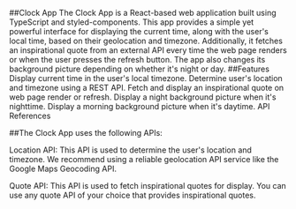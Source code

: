 ##Clock App
The Clock App is a React-based web application built using TypeScript and styled-components. This app provides a simple yet powerful interface for displaying the current time, along with the user's local time, based on their geolocation and timezone. Additionally, it fetches an inspirational quote from an external API every time the web page renders or when the user presses the refresh button. The app also changes its background picture depending on whether it's night or day.
##Features
Display current time in the user's local timezone.
Determine user's location and timezone using a REST API.
Fetch and display an inspirational quote on web page render or refresh.
Display a night background picture when it's nighttime.
Display a morning background picture when it's daytime.
API References

##The Clock App uses the following APIs:

Location API: This API is used to determine the user's location and timezone. We recommend using a reliable geolocation API service like the Google Maps Geocoding API.

Quote API: This API is used to fetch inspirational quotes for display. You can use any quote API of your choice that provides inspirational quotes.
